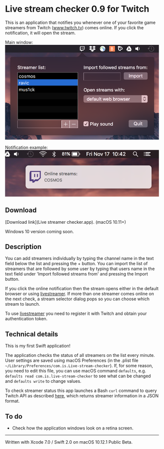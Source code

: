 # Live stream checker 0.9 for Twitch

This is an application that notifies you whenever one of your favorite game streamers from Twitch (www.twitch.tv) comes online. If you click the notification, it will open the stream.

Main window:
![](Images/main_interface.png)

Notification example:
![](Images/online_notification.png)

## Download

[Download link](Live streamer checker.app). (macOS 10.11+)

Windows 10 version coming soon.

## Description

You can add streamers individually by typing the channel name in the text field below the list and pressing the + button. You can import the list of streamers that are followed by some user by typing that users name in the text field under 'Import followed streams from' and pressing the Import button.

If you click the online notification then the stream opens either in the default browser or using [livestreamer](http://livestreamer.tanuki.se). If more than one streamer comes online on the next check, a stream selector dialog pops so you can choose which stream to launch.

To use [livestreamer](http://livestreamer.tanuki.se) you need to register it with Twitch and obtain your authentication token.

## Technical details

This is my first Swift application!

The application checks the status of all streamers on the list every minute. User settings are saved using macOS Preferences (in the .plist file `~/Library/Preferences/com.is.Live-stream-checker`). If, for some reason, you need to edit this file, you can use macOS command `defaults`, e.g. `defaults read com.is.live-stream-checker` to see what can be changed and `defaults write` to change values.

To check streamer status this app launches a Bash `curl` command to query Twitch API as described [here](https://github.com/justintv/Twitch-API), which returns streamer information in a JSON format.

## To do

- Check how the application windows look on a retina screen.

---
Written with Xcode 7.0 / Swift 2.0 on macOS 10.12.1 Public Beta.
